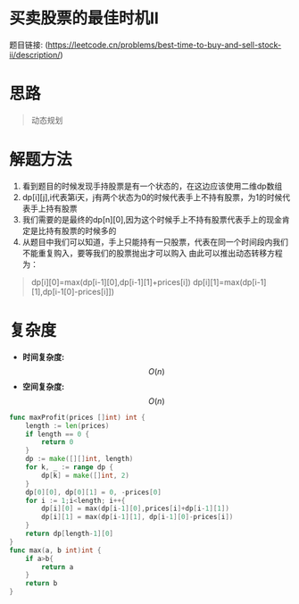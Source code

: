 # 买卖股票的最佳时机II

题目链接: (https://leetcode.cn/problems/best-time-to-buy-and-sell-stock-ii/description/)


# 思路
> 动态规划

# 解题方法
  1.  看到题目的时候发现手持股票是有一个状态的，在这边应该使用二维dp数组 
  2. dp[i][j],i代表第i天，j有两个状态为0的时候代表手上不持有股票，为1的时候代表手上持有股票
  3. 我们需要的是最终的dp[n][0],因为这个时候手上不持有股票代表手上的现金肯定是比持有股票的时候多的
  4. 从题目中我们可以知道，手上只能持有一只股票，代表在同一个时间段内我们不能重复购入，要等我们的股票抛出才可以购入
    由此可以推出动态转移方程为：
  >  dp[i][0]=max(dp[i-1][0],dp[i-1][1]+prices[i])
  >  dp[i][1]=max(dp[i-1][1],dp[i-1[0]-prices[i]])


# 复杂度

- **时间复杂度:** $$O(n)$$
- **空间复杂度:** $$O(n)$$

```go
func maxProfit(prices []int) int {
    length := len(prices)
    if length == 0 {
        return 0
    }
    dp := make([][]int, length)
    for k, _ := range dp {
        dp[k] = make([]int, 2)
    }
    dp[0][0], dp[0][1] = 0, -prices[0]
    for i := 1;i<length; i++{   
		dp[i][0] = max(dp[i-1][0],prices[i]+dp[i-1][1])
        dp[i][1] = max(dp[i-1][1], dp[i-1][0]-prices[i])
    }
    return dp[length-1][0]
}
func max(a, b int)int {
    if a>b{
        return a
    }
    return b
}

```


